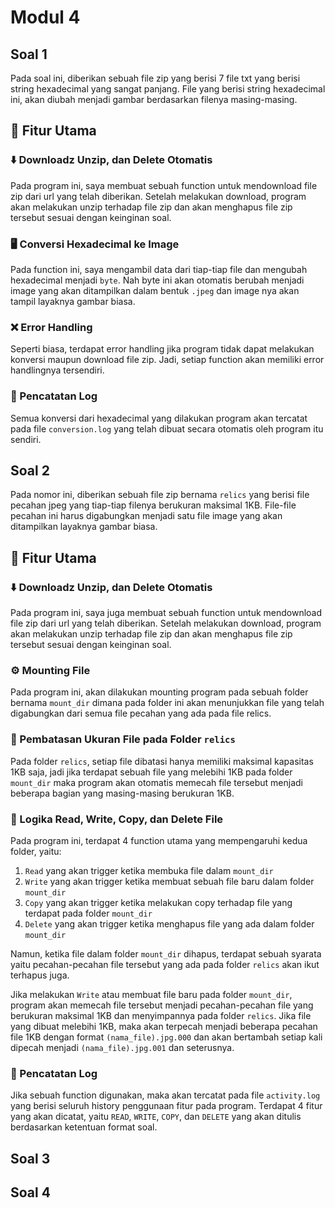 # Modul 4

## Soal 1

Pada soal ini, diberikan sebuah file zip yang berisi 7 file txt yang berisi string hexadecimal yang sangat panjang. File yang berisi string hexadecimal ini, akan diubah menjadi gambar berdasarkan filenya masing-masing.

## 📌 Fitur Utama

### ⬇️ Downloadz Unzip, dan Delete Otomatis

Pada program ini, saya membuat sebuah function untuk mendownload file zip dari url yang telah diberikan. Setelah melakukan download, program akan melakukan unzip terhadap file zip dan akan menghapus file zip tersebut sesuai dengan keinginan soal.

### 🖥️ Conversi Hexadecimal ke Image

Pada function ini, saya mengambil data dari tiap-tiap file dan mengubah hexadecimal menjadi `byte`. Nah byte ini akan otomatis berubah menjadi image yang akan ditampilkan dalam bentuk `.jpeg` dan image nya akan tampil layaknya gambar biasa.

### ❌ Error Handling

Seperti biasa, terdapat error handling jika program tidak dapat melakukan konversi maupun download file zip. Jadi, setiap function akan memiliki error handlingnya tersendiri.

### 📝 Pencatatan Log

Semua konversi dari hexadecimal yang dilakukan program akan tercatat pada file `conversion.log` yang telah dibuat secara otomatis oleh program itu sendiri.

## Soal 2

Pada nomor ini, diberikan sebuah file zip bernama `relics` yang berisi file pecahan jpeg yang tiap-tiap filenya berukuran maksimal 1KB. File-file pecahan ini harus digabungkan menjadi satu file image yang akan ditampilkan layaknya gambar biasa.

## 📌 Fitur Utama

### ⬇️ Downloadz Unzip, dan Delete Otomatis

Pada program ini, saya juga membuat sebuah function untuk mendownload file zip dari url yang telah diberikan. Setelah melakukan download, program akan melakukan unzip terhadap file zip dan akan menghapus file zip tersebut sesuai dengan keinginan soal.

### ⚙️ Mounting File

Pada program ini, akan dilakukan mounting program pada sebuah folder bernama `mount_dir` dimana pada folder ini akan menunjukkan file yang telah digabungkan dari semua file pecahan yang ada pada file relics.

### 🔧 Pembatasan Ukuran File pada Folder `relics`

Pada folder `relics`, setiap file dibatasi hanya memiliki maksimal kapasitas 1KB saja, jadi jika terdapat sebuah file yang melebihi 1KB pada folder `mount_dir` maka program akan otomatis memecah file tersebut menjadi beberapa bagian yang masing-masing berukuran 1KB.

### 🧠 Logika Read, Write, Copy, dan Delete File

Pada program ini, terdapat 4 function utama yang mempengaruhi kedua folder, yaitu:

1. `Read` yang akan trigger ketika membuka file dalam `mount_dir`
2. `Write` yang akan trigger ketika membuat sebuah file baru dalam folder `mount_dir`
3. `Copy` yang akan trigger ketika melakukan copy terhadap file yang terdapat pada folder `mount_dir`
4. `Delete` yang akan trigger ketika menghapus file yang ada dalam folder `mount_dir`

Namun, ketika file dalam folder `mount_dir` dihapus, terdapat sebuah syarata yaitu pecahan-pecahan file tersebut yang ada pada folder `relics` akan ikut terhapus juga.

Jika melakukan `Write` atau membuat file baru pada folder `mount_dir`, program akan memecah file tersebut menjadi pecahan-pecahan file yang berukuran maksimal 1KB dan menyimpannya pada folder `relics`. Jika file yang dibuat melebihi 1KB, maka akan terpecah menjadi beberapa pecahan file 1KB dengan format `(nama_file).jpg.000` dan akan bertambah setiap kali dipecah menjadi `(nama_file).jpg.001` dan seterusnya.

### 📝 Pencatatan Log

Jika sebuah function digunakan, maka akan tercatat pada file `activity.log` yang berisi seluruh history penggunaan fitur pada program. Terdapat 4 fitur yang akan dicatat, yaitu `READ`, `WRITE`, `COPY`, dan `DELETE` yang akan ditulis berdasarkan ketentuan format soal.

## Soal 3

## Soal 4
